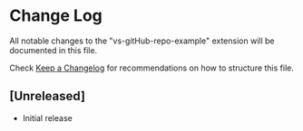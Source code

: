 # Change Log

All notable changes to the "vs-gitHub-repo-example" extension will be documented in this file.

Check [Keep a Changelog](http://keepachangelog.com/) for recommendations on how to structure this file.

## [Unreleased]

- Initial release